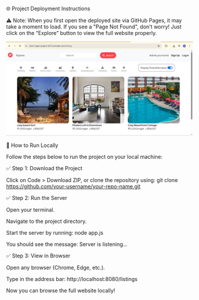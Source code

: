 🌐 Project Deployment Instructions

⚠️ Note: When you first open the deployed site via GitHub Pages, it may take a moment to load. If you see a "Page Not Found", don’t worry! Just click on the “Explore” button to view the full website properly.

![image alt](https://github.com/Gorlegeethika/MERN-Major-project/blob/7cd32356013df5b266ac5807d7a114ab3d9c38ed/airbnb.png)


🚀 How to Run Locally

Follow the steps below to run the project on your local machine:

✅ Step 1: Download the Project

Click on Code > Download ZIP, or clone the repository using:
git clone https://github.com/your-username/your-repo-name.git

✅ Step 2: Run the Server

Open your terminal.

Navigate to the project directory.

Start the server by running:
node app.js

You should see the message:
Server is listening...

✅ Step 3: View in Browser

Open any browser (Chrome, Edge, etc.).

Type in the address bar:
http://localhost:8080/listings

Now you can browse the full website locally!

